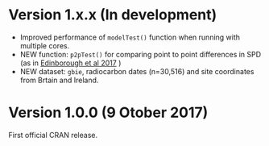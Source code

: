 
# Version 1.x.x (In development)
* Improved performance of `modelTest()` function when running with multiple cores.
* NEW function: `p2pTest()` for comparing point to point differences in SPD (as in [Edinborough et al 2017](http://dx.doi.org/10.1073/pnas.1713012114)
)
* NEW dataset: `gbie`, radiocarbon dates (n=30,516) and site coordinates from Brtain and Ireland.  


# Version 1.0.0 (9 Otober 2017)
First official CRAN release. 
